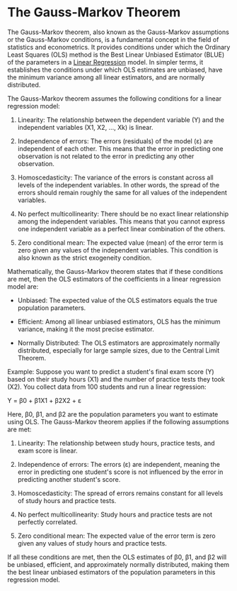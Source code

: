 # The Gauss-Markov Theorem

The Gauss-Markov theorem, also known as the Gauss-Markov assumptions or the Gauss-Markov conditions, is a fundamental concept in the field of statistics and econometrics. It provides conditions under which the Ordinary Least Squares (OLS) method is the Best Linear Unbiased Estimator (BLUE) of the parameters in a [Linear Regression](2.%20UDL%20Supervised%20Learning.md#Linear%20Regression) model. In simpler terms, it establishes the conditions under which OLS estimates are unbiased, have the minimum variance among all linear estimators, and are normally distributed.

The Gauss-Markov theorem assumes the following conditions for a linear regression model:

1. Linearity: The relationship between the dependent variable (Y) and the independent variables (X1, X2, ..., Xk) is linear.

2. Independence of errors: The errors (residuals) of the model (ε) are independent of each other. This means that the error in predicting one observation is not related to the error in predicting any other observation.

3. Homoscedasticity: The variance of the errors is constant across all levels of the independent variables. In other words, the spread of the errors should remain roughly the same for all values of the independent variables.

4. No perfect multicollinearity: There should be no exact linear relationship among the independent variables. This means that you cannot express one independent variable as a perfect linear combination of the others.

5. Zero conditional mean: The expected value (mean) of the error term is zero given any values of the independent variables. This condition is also known as the strict exogeneity condition.

Mathematically, the Gauss-Markov theorem states that if these conditions are met, then the OLS estimators of the coefficients in a linear regression model are:

- Unbiased: The expected value of the OLS estimators equals the true population parameters.

- Efficient: Among all linear unbiased estimators, OLS has the minimum variance, making it the most precise estimator.

- Normally Distributed: The OLS estimators are approximately normally distributed, especially for large sample sizes, due to the Central Limit Theorem.

Example:
Suppose you want to predict a student's final exam score (Y) based on their study hours (X1) and the number of practice tests they took (X2). You collect data from 100 students and run a linear regression:

Y = β0 + β1X1 + β2X2 + ε

Here, β0, β1, and β2 are the population parameters you want to estimate using OLS. The Gauss-Markov theorem applies if the following assumptions are met:

1. Linearity: The relationship between study hours, practice tests, and exam score is linear.

2. Independence of errors: The errors (ε) are independent, meaning the error in predicting one student's score is not influenced by the error in predicting another student's score.

3. Homoscedasticity: The spread of errors remains constant for all levels of study hours and practice tests.

4. No perfect multicollinearity: Study hours and practice tests are not perfectly correlated.

5. Zero conditional mean: The expected value of the error term is zero given any values of study hours and practice tests.

If all these conditions are met, then the OLS estimates of β0, β1, and β2 will be unbiased, efficient, and approximately normally distributed, making them the best linear unbiased estimators of the population parameters in this regression model.